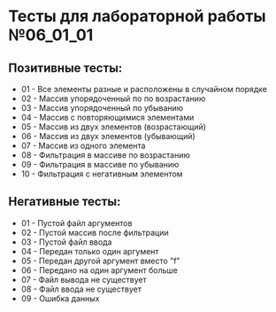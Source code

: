 # Тесты для лабораторной работы №06_01_01


## Позитивные тесты:

- 01 - Все элементы разные и расположены в случайном порядке 
- 02 - Массив упорядоченный по по возрастанию
- 03 - Массив упорядоченный по убыванию
- 04 - Массив с повторяющимися элементами
- 05 - Массив из двух элементов (возрастающий)
- 06 - Массив из двух элементов (убывающий)
- 07 - Массив из одного элемента
- 08 - Фильтрация в массиве по возрастанию
- 09 - Фильтрация в массиве по убыванию
- 10 - Фильтрация с негативным элементом


## Негативные тесты:

- 01 - Пустой файл аргументов
- 02 - Пустой массив после фильтрации
- 03 - Пустой файл ввода
- 04 - Передан только один аргумент
- 05 - Передан другой аргумент вместо "f"
- 06 - Передано на один аргумент больше
- 07 - Файл вывода не существует
- 08 - Файл ввода не существует
- 09 - Ошибка данных